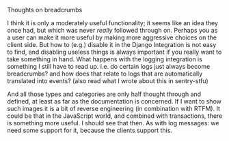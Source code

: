 Thoughts on breadcrumbs

I think it is only a moderately useful functionality; it seems like an idea they once had, but which was never _really_ followed through on. Perhaps you as a user can make it more useful by making more aggressive choices on the client side. But how to (e.g.) disable it in the Django Integration is not easy to find, and disabling useless things is always important if you really want to take something in hand.  What happens with the logging integration is something I still have to read up. i.e. do certain logs just always become breadcrumbs? and how does that relate to logs that are automatically translated into events? (also read what I wrote about this in sentry-stfu)

 And all those types and categories are only half thought through and defined, at least as far as the documentation is concerned. If I want to show such images it is a bit of reverse engineering (in combination with RTFM). It could be that in the JavaScript world, and combined with transactions, there is something more useful. I should see that then. As with log messages: we need some support for it, because the clients support this.
